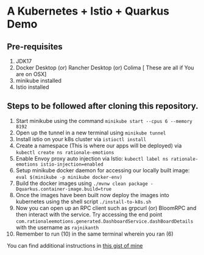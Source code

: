# A Kubernetes + Istio + Quarkus Demo

## Pre-requisites

1. JDK17
2. Docker Desktop (or) Rancher Desktop (or) Colima [ These are all if You are on OSX]
3. minikube installed
4. Istio installed

## Steps to be followed after cloning this repository.

1. Start minikube using the command `minikube start --cpus 6 --memory 8192`
2. Open up the tunnel in a new terminal using `minikube tunnel`
3. Install istio on your k8s cluster via `istioctl install`
4. Create a namespace (This is where our apps will be deployed) via `kubectl create ns rationale-emotions`
5. Enable Envoy proxy auto injection via Istio: `kubectl label ns rationale-emotions istio-injection=enabled`
6. Setup minikube docker daemon for accessing our locally built image: `eval $(minikube -p minikube docker-env)`
7. Build the docker images using `./mvnw clean package -Dquarkus.container-image.build=true`
8. Once the images have been built now deploy the images into kubernetes using the shell script `./install-to-k8s.sh`
9. Now you can open up an RPC client such as grpcurl (or) BloomRPC and then interact with the service. Try accessing the end point `com.rationaleemotions.generated.DashboardService.dashBoardDetails` with the username as `rajnikanth`
10. Remember to run (10) in the same terminal wherein you ran (6)

You can find additional instructions in [this gist of mine](https://gist.github.com/krmahadevan/f67ba986d153c05ca899f9eb6649de5d)